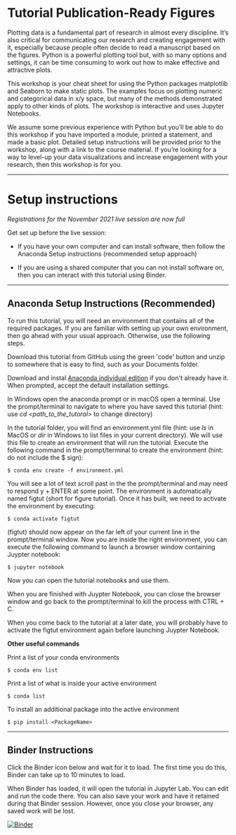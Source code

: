 # Tutorial Publication-Ready Figures

Plotting data is a fundamental part of research in almost every discipline. It’s also critical for communicating our research and creating engagement with it, especially because people often decide to read a manuscript based on the figures. Python is a powerful plotting tool but, with so many options and settings, it can be time consuming to work out how to make effective and attractive plots. 

This workshop is your cheat sheet for using the Python packages matplotlib and Seaborn to make static plots. The examples focus on plotting numeric and categorical data in x/y space, but many of the methods demonstrated apply to other kinds of plots. The workshop is interactive and uses Jupyter Notebooks. 

We assume some previous experience with Python but you’ll be able to do this workshop if you have imported a module, printed a statement, and made a basic plot. Detailed setup instructions will be provided prior to the workshop, along with a link to the course material. If you’re looking for a way to level-up your data visualizations and increase engagement with your research, then this workshop is for you.

***
# Setup instructions

*Registrations for the November 2021 live session are now full*

Get set up before the live session:

- If you have your own computer and can install software, then follow the Anaconda Setup instructions (recommended setup approach)

- If you are using a shared computer that you can not install software on, then you can interact with this tutorial using Binder.

***
## Anaconda Setup Instructions (Recommended)
 
To run this tutorial, you will need an environment that contains all of the required packages. If you are familiar with setting up your own environment, then go ahead with your usual approach. Otherwise, use the following steps.

Download this tutorial from GitHub using the green 'code' button and unzip to somewhere that is easy to find, such as your Documents folder.
 
Download and instal [Anaconda individual edition](https://www.anaconda.com/products/individual) if you don't already have it. When prompted, accept the default installation settings.

In Windows open the anaconda prompt or in macOS open a terminal. Use the prompt/terminal to navigate to where you have saved this tutorial (hint: use _cd \<path_to_the_tutoral\>_ to change directory)
 
In the tutorial folder, you will find an environment.yml file (hint: use _ls_ in MacOS or _dir_ in Windows to list files in your current directory). We will use this file to create an environment that will run the tutorial. Execute the following command in the prompt/terminal to create the environment (hint: do not include the $ sign):
 
    $ conda env create -f environment.yml
 
You will see a lot of text scroll past in the the prompt/terminal and may need to respond y + ENTER at some point. The environment is automatically named figtut (short for figure tutorial). Once it has built, we need to activate the environment by executing:
 
    $ conda activate figtut
 
\(figtut\) should now appear on the far left of your current line in the prompt/terminal window. Now you are inside the right environment, you can execute the following command to launch a browser window containing Juypter notebook:
 
    $ jupyter notebook
 
Now you can open the tutorial notebooks and use them. 

When you are finished with Juypter Notebook, you can close the browser window and go back to the prompt/terminal to kill the process with CTRL + C.
 
When you come back to the tutorial at a later date, you will probably have to activate the figtut environment again before launching Juypter Notebook.
 
**Other useful commands**
 
Print a list of your conda environments
  
    $ conda env list
 
Print a list of what is inside your active environment
  
    $ conda list

To install an additional package into the active environment

    $ pip install <PackageName>

***
## Binder Instructions

 Click the Binder icon below and wait for it to load. The first time you do this, Binder can take up to 10 minutes to load. 
 
 When Binder has loaded, it will open the tutorial in Jupyter Lab. You can edit and run the code there. You can also save your work and have it retained during that Binder session. However, once you close your browser, any saved work will be lost. 


[![Binder](https://mybinder.org/badge_logo.svg)](https://mybinder.org/v2/gh/ICWallis/tutorial-publication-ready-figures/main)
 
